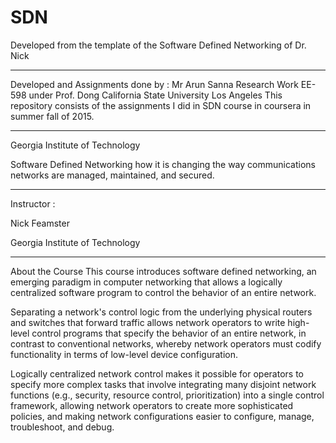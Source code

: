 SDN
===
Developed  from the template of the Software Defined Networking of Dr. Nick
_____________________________________________________________________________________________________________
Developed and  Assignments  done by : Mr Arun Sanna
Research Work  EE-598  under Prof. Dong
California State University Los Angeles
This repository consists of the assignments I did in SDN course in coursera in summer fall of 2015.
_____________________________________________________________________________________________________________

Georgia Institute of Technology

Software Defined Networking 
how it is changing the way communications networks are managed, maintained, and secured.

---------------------------------------------------------------------------------------------------

Instructor :

Nick Feamster

Georgia Institute of Technology

_____________________________________________________________________________________________________________


About the Course
This course introduces software defined networking, an emerging paradigm in computer networking that allows a logically centralized software program to control the behavior of an entire network.  

Separating a network's control logic from the underlying physical routers and switches that forward traffic allows network operators to write high-level control programs that specify the behavior of an entire network, in contrast to conventional networks, whereby network operators must codify functionality in terms of low-level device configuration.  

Logically centralized network control makes it possible for operators to specify more complex tasks that involve integrating many disjoint network functions (e.g., security, resource control, prioritization) into a single control framework, allowing network operators to create more sophisticated policies, and making network configurations easier to configure, manage, troubleshoot, and debug. 
